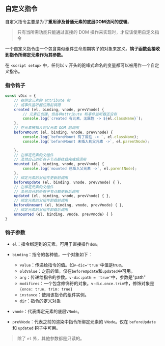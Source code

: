 ## 自定义指令

自定义指令主要是为了**重用涉及普通元素的底层DOM访问的逻辑**。

> 只有当所需功能只能通过直接的 DOM 操作来实现时，才应该使用自定义指令

一个自定义指令由一个包含类似组件生命周期钩子的对象来定义。**钩子函数会接收到指令所绑定元素作为其参数。**

在 `<script setup>` 中，任何以 `v` 开头的驼峰式命名的变量都可以被用作一个自定义指令。



### 指令钩子

```js
const vDic = {
    // 在绑定元素的 attribute 前
    // 或事件监听器应用前调用
    created (el, binding, vnode, prevVnode) {
        // 元素已创建，但各种attribute 和事件监听器还没有
        console.log(`created 有元素，无属性 -> ${el.className}`);
    },
    // 在元素被插入到父元素 DOM 前调用
    beforeMount (el, binding, vnode, prevVnode) {
        console.log(`beforeMount 有了属性 -> `, el.className);
        console.log(`beforeMount 未插入到父元素 ->`, el.parentNode);

    },
    // 在绑定元素的父组件
    // 及他自己的所有子节点都挂载完成后调用
    mounted (el, binding, vnode, prevVnode) {
        console.log(`mounted 已插入父元素 ->`, el.parentNode);
    },
    // 绑定元素的父组件更新前调用
    beforeUpdate (el, binding, vnode, prevVnode) { },
    // 在绑定元素的父组件
    // 及他自己的所有子节点都更新后调用
    updated (el, binding, vnode, prevVnode) { },
    // 绑定元素的父组件卸载前调用
    beforeUnmount (el, binding, vnode, prevVnode) { },
    // 绑定元素的父组件卸载后调用
    unmounted (el, binding, vnode, prevVnode) { }
}
```

### 钩子参数

+ `el`：指令绑定到的元素。可用于直接操作`dom`。

+ `binding`：指令的各种值，一个对象如下：
  + `value`：传递给指令的值。如`v-dic='true'`中值是true。
  + `oldValue`：之前的值。仅在`beforeUpdate`和`updated`中可用。
  + `arg`：传递给指令的参数。`v-dic:path = 'true'`中，参数是"path"
  + `modifires`：一个包含修饰符的对象。`v-dic.once.trim`中，修饰对象是   `{once: true, trim: true}`
  + `instance`：使用该指令的组件实例。
  + `dir`：指令的定义对象
+ `vnode`：代表绑定元素的底层`VNode`。
+ `preVNode`：代表之前的渲染中指令所绑定元素的 `VNode`。仅在 `beforeUpdate` 和 `updated` 钩子中可用。

> 除了 `el` 外，其他参数都是只读的。

​	